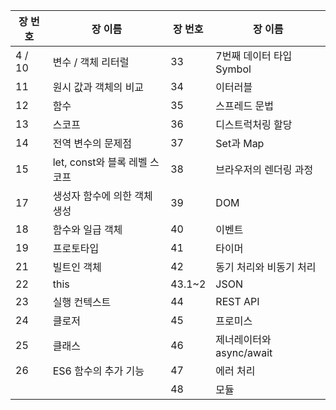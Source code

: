 <!-- @format -->

| 장 번호 | 장 이름                       | 장 번호 | 장 이름                  |
| ------- | ----------------------------- | ------- | ------------------------ |
| 4 / 10  | 변수 / 객체 리터럴            | 33      | 7번째 데이터 타입 Symbol |
| 11      | 원시 값과 객체의 비교         | 34      | 이터러블                 |
| 12      | 함수                          | 35      | 스프레드 문법            |
| 13      | 스코프                        | 36      | 디스트럭처링 할당        |
| 14      | 전역 변수의 문제점            | 37      | Set과 Map                |
| 15      | let, const와 블록 레벨 스코프 | 38      | 브라우저의 렌더링 과정   |
| 17      | 생성자 함수에 의한 객체 생성  | 39      | DOM                      |
| 18      | 함수와 일급 객체              | 40      | 이벤트                   |
| 19      | 프로토타입                    | 41      | 타이머                   |
| 21      | 빌트인 객체                   | 42      | 동기 처리와 비동기 처리  |
| 22      | this                          | 43.1~2  | JSON                     |
| 23      | 실행 컨텍스트                 | 44      | REST API                 |
| 24      | 클로저                        | 45      | 프로미스                 |
| 25      | 클래스                        | 46      | 제너레이터와 async/await |
| 26      | ES6 함수의 추가 기능          | 47      | 에러 처리                |
|         |                               | 48      | 모듈                     |
